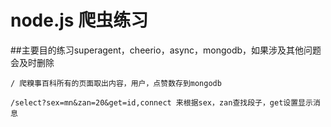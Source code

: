 # node.js 爬虫练习
##主要目的练习superagent，cheerio，async，mongodb，如果涉及其他问题会及时删除
```
/ 爬糗事百科所有的页面取出内容，用户，点赞数存到mongodb
```
```
/select?sex=mn&zan=20&get=id,connect 来根据sex，zan查找段子，get设置显示消息
```
